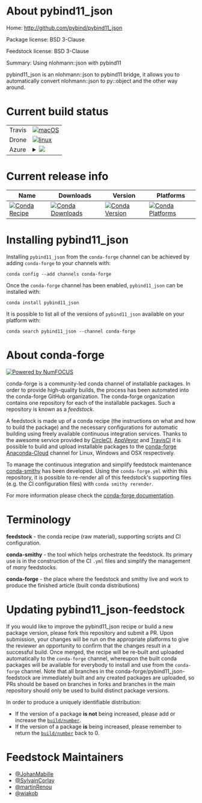 About pybind11_json
===================

Home: http://github.com/pybind/pybind11_json

Package license: BSD 3-Clause

Feedstock license: BSD 3-Clause

Summary: Using nlohmann::json with pybind11

pybind11_json is an nlohmann::json to pybind11 bridge, it allows you to
automatically convert nlohmann::json to py::object and the other way around.


Current build status
====================


<table><tr>
    <td>Travis</td>
    <td>
      <a href="https://travis-ci.com/conda-forge/pybind11_json-feedstock">
        <img alt="macOS" src="https://img.shields.io/travis/com/conda-forge/pybind11_json-feedstock/master.svg?label=macOS">
      </a>
    </td>
  </tr><tr>
    <td>Drone</td>
    <td>
      <a href="https://cloud.drone.io/conda-forge/pybind11_json-feedstock">
        <img alt="linux" src="https://img.shields.io/drone/build/conda-forge/master.svg?label=Linux">
      </a>
    </td>
  </tr>
    
  <tr>
    <td>Azure</td>
    <td>
      <details>
        <summary>
          <a href="https://dev.azure.com/conda-forge/feedstock-builds/_build/latest?definitionId=8076&branchName=master">
            <img src="https://dev.azure.com/conda-forge/feedstock-builds/_apis/build/status/pybind11_json-feedstock?branchName=master">
          </a>
        </summary>
        <table>
          <thead><tr><th>Variant</th><th>Status</th></tr></thead>
          <tbody><tr>
              <td>linux_aarch64_python3.6</td>
              <td>
                <a href="https://dev.azure.com/conda-forge/feedstock-builds/_build/latest?definitionId=8076&branchName=master">
                  <img src="https://dev.azure.com/conda-forge/feedstock-builds/_apis/build/status/pybind11_json-feedstock?branchName=master&jobName=linux&configuration=linux_aarch64_python3.6" alt="variant">
                </a>
              </td>
            </tr><tr>
              <td>linux_aarch64_python3.7</td>
              <td>
                <a href="https://dev.azure.com/conda-forge/feedstock-builds/_build/latest?definitionId=8076&branchName=master">
                  <img src="https://dev.azure.com/conda-forge/feedstock-builds/_apis/build/status/pybind11_json-feedstock?branchName=master&jobName=linux&configuration=linux_aarch64_python3.7" alt="variant">
                </a>
              </td>
            </tr><tr>
              <td>linux_aarch64_python3.8</td>
              <td>
                <a href="https://dev.azure.com/conda-forge/feedstock-builds/_build/latest?definitionId=8076&branchName=master">
                  <img src="https://dev.azure.com/conda-forge/feedstock-builds/_apis/build/status/pybind11_json-feedstock?branchName=master&jobName=linux&configuration=linux_aarch64_python3.8" alt="variant">
                </a>
              </td>
            </tr><tr>
              <td>linux_ppc64le_python3.6</td>
              <td>
                <a href="https://dev.azure.com/conda-forge/feedstock-builds/_build/latest?definitionId=8076&branchName=master">
                  <img src="https://dev.azure.com/conda-forge/feedstock-builds/_apis/build/status/pybind11_json-feedstock?branchName=master&jobName=linux&configuration=linux_ppc64le_python3.6" alt="variant">
                </a>
              </td>
            </tr><tr>
              <td>linux_ppc64le_python3.7</td>
              <td>
                <a href="https://dev.azure.com/conda-forge/feedstock-builds/_build/latest?definitionId=8076&branchName=master">
                  <img src="https://dev.azure.com/conda-forge/feedstock-builds/_apis/build/status/pybind11_json-feedstock?branchName=master&jobName=linux&configuration=linux_ppc64le_python3.7" alt="variant">
                </a>
              </td>
            </tr><tr>
              <td>linux_ppc64le_python3.8</td>
              <td>
                <a href="https://dev.azure.com/conda-forge/feedstock-builds/_build/latest?definitionId=8076&branchName=master">
                  <img src="https://dev.azure.com/conda-forge/feedstock-builds/_apis/build/status/pybind11_json-feedstock?branchName=master&jobName=linux&configuration=linux_ppc64le_python3.8" alt="variant">
                </a>
              </td>
            </tr><tr>
              <td>linux_python2.7</td>
              <td>
                <a href="https://dev.azure.com/conda-forge/feedstock-builds/_build/latest?definitionId=8076&branchName=master">
                  <img src="https://dev.azure.com/conda-forge/feedstock-builds/_apis/build/status/pybind11_json-feedstock?branchName=master&jobName=linux&configuration=linux_python2.7" alt="variant">
                </a>
              </td>
            </tr><tr>
              <td>linux_python3.6</td>
              <td>
                <a href="https://dev.azure.com/conda-forge/feedstock-builds/_build/latest?definitionId=8076&branchName=master">
                  <img src="https://dev.azure.com/conda-forge/feedstock-builds/_apis/build/status/pybind11_json-feedstock?branchName=master&jobName=linux&configuration=linux_python3.6" alt="variant">
                </a>
              </td>
            </tr><tr>
              <td>linux_python3.7</td>
              <td>
                <a href="https://dev.azure.com/conda-forge/feedstock-builds/_build/latest?definitionId=8076&branchName=master">
                  <img src="https://dev.azure.com/conda-forge/feedstock-builds/_apis/build/status/pybind11_json-feedstock?branchName=master&jobName=linux&configuration=linux_python3.7" alt="variant">
                </a>
              </td>
            </tr><tr>
              <td>linux_python3.8</td>
              <td>
                <a href="https://dev.azure.com/conda-forge/feedstock-builds/_build/latest?definitionId=8076&branchName=master">
                  <img src="https://dev.azure.com/conda-forge/feedstock-builds/_apis/build/status/pybind11_json-feedstock?branchName=master&jobName=linux&configuration=linux_python3.8" alt="variant">
                </a>
              </td>
            </tr><tr>
              <td>osx_python2.7</td>
              <td>
                <a href="https://dev.azure.com/conda-forge/feedstock-builds/_build/latest?definitionId=8076&branchName=master">
                  <img src="https://dev.azure.com/conda-forge/feedstock-builds/_apis/build/status/pybind11_json-feedstock?branchName=master&jobName=osx&configuration=osx_python2.7" alt="variant">
                </a>
              </td>
            </tr><tr>
              <td>osx_python3.6</td>
              <td>
                <a href="https://dev.azure.com/conda-forge/feedstock-builds/_build/latest?definitionId=8076&branchName=master">
                  <img src="https://dev.azure.com/conda-forge/feedstock-builds/_apis/build/status/pybind11_json-feedstock?branchName=master&jobName=osx&configuration=osx_python3.6" alt="variant">
                </a>
              </td>
            </tr><tr>
              <td>osx_python3.7</td>
              <td>
                <a href="https://dev.azure.com/conda-forge/feedstock-builds/_build/latest?definitionId=8076&branchName=master">
                  <img src="https://dev.azure.com/conda-forge/feedstock-builds/_apis/build/status/pybind11_json-feedstock?branchName=master&jobName=osx&configuration=osx_python3.7" alt="variant">
                </a>
              </td>
            </tr><tr>
              <td>osx_python3.8</td>
              <td>
                <a href="https://dev.azure.com/conda-forge/feedstock-builds/_build/latest?definitionId=8076&branchName=master">
                  <img src="https://dev.azure.com/conda-forge/feedstock-builds/_apis/build/status/pybind11_json-feedstock?branchName=master&jobName=osx&configuration=osx_python3.8" alt="variant">
                </a>
              </td>
            </tr><tr>
              <td>win_cxx_compilervs2008python2.7</td>
              <td>
                <a href="https://dev.azure.com/conda-forge/feedstock-builds/_build/latest?definitionId=8076&branchName=master">
                  <img src="https://dev.azure.com/conda-forge/feedstock-builds/_apis/build/status/pybind11_json-feedstock?branchName=master&jobName=win&configuration=win_cxx_compilervs2008python2.7" alt="variant">
                </a>
              </td>
            </tr><tr>
              <td>win_cxx_compilervs2015python3.6</td>
              <td>
                <a href="https://dev.azure.com/conda-forge/feedstock-builds/_build/latest?definitionId=8076&branchName=master">
                  <img src="https://dev.azure.com/conda-forge/feedstock-builds/_apis/build/status/pybind11_json-feedstock?branchName=master&jobName=win&configuration=win_cxx_compilervs2015python3.6" alt="variant">
                </a>
              </td>
            </tr><tr>
              <td>win_cxx_compilervs2015python3.7</td>
              <td>
                <a href="https://dev.azure.com/conda-forge/feedstock-builds/_build/latest?definitionId=8076&branchName=master">
                  <img src="https://dev.azure.com/conda-forge/feedstock-builds/_apis/build/status/pybind11_json-feedstock?branchName=master&jobName=win&configuration=win_cxx_compilervs2015python3.7" alt="variant">
                </a>
              </td>
            </tr><tr>
              <td>win_cxx_compilervs2015python3.8</td>
              <td>
                <a href="https://dev.azure.com/conda-forge/feedstock-builds/_build/latest?definitionId=8076&branchName=master">
                  <img src="https://dev.azure.com/conda-forge/feedstock-builds/_apis/build/status/pybind11_json-feedstock?branchName=master&jobName=win&configuration=win_cxx_compilervs2015python3.8" alt="variant">
                </a>
              </td>
            </tr>
          </tbody>
        </table>
      </details>
    </td>
  </tr>
</table>

Current release info
====================

| Name | Downloads | Version | Platforms |
| --- | --- | --- | --- |
| [![Conda Recipe](https://img.shields.io/badge/recipe-pybind11_json-green.svg)](https://anaconda.org/conda-forge/pybind11_json) | [![Conda Downloads](https://img.shields.io/conda/dn/conda-forge/pybind11_json.svg)](https://anaconda.org/conda-forge/pybind11_json) | [![Conda Version](https://img.shields.io/conda/vn/conda-forge/pybind11_json.svg)](https://anaconda.org/conda-forge/pybind11_json) | [![Conda Platforms](https://img.shields.io/conda/pn/conda-forge/pybind11_json.svg)](https://anaconda.org/conda-forge/pybind11_json) |

Installing pybind11_json
========================

Installing `pybind11_json` from the `conda-forge` channel can be achieved by adding `conda-forge` to your channels with:

```
conda config --add channels conda-forge
```

Once the `conda-forge` channel has been enabled, `pybind11_json` can be installed with:

```
conda install pybind11_json
```

It is possible to list all of the versions of `pybind11_json` available on your platform with:

```
conda search pybind11_json --channel conda-forge
```


About conda-forge
=================

[![Powered by NumFOCUS](https://img.shields.io/badge/powered%20by-NumFOCUS-orange.svg?style=flat&colorA=E1523D&colorB=007D8A)](http://numfocus.org)

conda-forge is a community-led conda channel of installable packages.
In order to provide high-quality builds, the process has been automated into the
conda-forge GitHub organization. The conda-forge organization contains one repository
for each of the installable packages. Such a repository is known as a *feedstock*.

A feedstock is made up of a conda recipe (the instructions on what and how to build
the package) and the necessary configurations for automatic building using freely
available continuous integration services. Thanks to the awesome service provided by
[CircleCI](https://circleci.com/), [AppVeyor](https://www.appveyor.com/)
and [TravisCI](https://travis-ci.com/) it is possible to build and upload installable
packages to the [conda-forge](https://anaconda.org/conda-forge)
[Anaconda-Cloud](https://anaconda.org/) channel for Linux, Windows and OSX respectively.

To manage the continuous integration and simplify feedstock maintenance
[conda-smithy](https://github.com/conda-forge/conda-smithy) has been developed.
Using the ``conda-forge.yml`` within this repository, it is possible to re-render all of
this feedstock's supporting files (e.g. the CI configuration files) with ``conda smithy rerender``.

For more information please check the [conda-forge documentation](https://conda-forge.org/docs/).

Terminology
===========

**feedstock** - the conda recipe (raw material), supporting scripts and CI configuration.

**conda-smithy** - the tool which helps orchestrate the feedstock.
                   Its primary use is in the construction of the CI ``.yml`` files
                   and simplify the management of *many* feedstocks.

**conda-forge** - the place where the feedstock and smithy live and work to
                  produce the finished article (built conda distributions)


Updating pybind11_json-feedstock
================================

If you would like to improve the pybind11_json recipe or build a new
package version, please fork this repository and submit a PR. Upon submission,
your changes will be run on the appropriate platforms to give the reviewer an
opportunity to confirm that the changes result in a successful build. Once
merged, the recipe will be re-built and uploaded automatically to the
`conda-forge` channel, whereupon the built conda packages will be available for
everybody to install and use from the `conda-forge` channel.
Note that all branches in the conda-forge/pybind11_json-feedstock are
immediately built and any created packages are uploaded, so PRs should be based
on branches in forks and branches in the main repository should only be used to
build distinct package versions.

In order to produce a uniquely identifiable distribution:
 * If the version of a package **is not** being increased, please add or increase
   the [``build/number``](https://conda.io/docs/user-guide/tasks/build-packages/define-metadata.html#build-number-and-string).
 * If the version of a package **is** being increased, please remember to return
   the [``build/number``](https://conda.io/docs/user-guide/tasks/build-packages/define-metadata.html#build-number-and-string)
   back to 0.

Feedstock Maintainers
=====================

* [@JohanMabille](https://github.com/JohanMabille/)
* [@SylvainCorlay](https://github.com/SylvainCorlay/)
* [@martinRenou](https://github.com/martinRenou/)
* [@wjakob](https://github.com/wjakob/)


